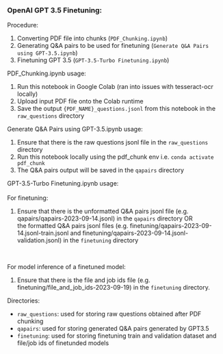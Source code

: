 ### OpenAI GPT 3.5 Finetuning:
Procedure:
1. Converting PDF file into chunks (```PDF_Chunking.ipynb```)
2. Generating Q&A pairs to be used for finetuning (```Generate Q&A Pairs using GPT-3.5.ipynb```)
3. Finetuning GPT 3.5 (```GPT-3.5-Turbo Finetuning.ipynb```)

PDF_Chunking.ipynb usage:
1. Run this notebook in Google Colab (ran into issues with tesseract-ocr locally)
2. Upload input PDF file onto the Colab runtime
2. Save the output ```{PDF_NAME}_questions.jsonl``` from this notebook in the ```raw_questions``` directory

Generate Q&A Pairs using GPT-3.5.ipynb usage:
1. Ensure that there is the raw questions jsonl file in the ```raw_questions``` directory
2. Run this notebook locally using the pdf_chunk env i.e. ```conda activate pdf_chunk```
3. The Q&A pairs output will be saved in the ```qapairs``` directory

GPT-3.5-Turbo Finetuning.ipynb usage:<br><br>
For finetuning:
1. Ensure that there is the unformatted Q&A pairs jsonl file (e.g. qapairs/qapairs-2023-09-14.jsonl) in the ```qapairs``` directory OR <br>
the formatted Q&A pairs jsonl files (e.g. finetuning/qapairs-2023-09-14.jsonl-train.jsonl and finetuning/qapairs-2023-09-14.jsonl-validation.jsonl) in the ```finetuning``` directory
<br>

For model inference of a finetuned model:
1. Ensure that there is the file and job ids file (e.g. finetuning/file_and_job_ids-2023-09-19) in the ```finetuning``` directory.

Directories:
- ```raw_questions```: used for storing raw questions obtained after PDF chunking
- ```qapairs```: used for storing generated Q&A pairs generated by GPT3.5
- ```finetuning```: used for storing finetuning train and validation dataset and file/job ids of finetunded models
